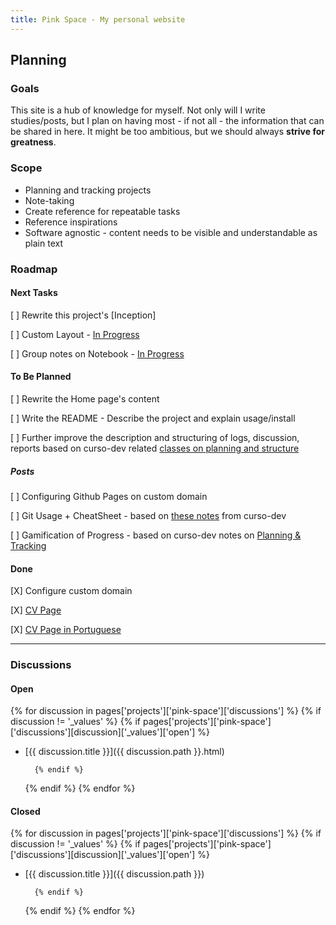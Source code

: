 ```yaml
---
title: Pink Space - My personal website
---
```


[welcome-to-jekyll]: /_posts/2024-09-17-welcome-to-jekyll---by-me.md
[resume]: /resume.html
[curso-dev_day-5-and-6]: /projects/curso-dev/class-notes/day-5-and-6.html
[curso-dev_day-8-and-9]: /projects/curso-dev/class-notes/day-8-and-9.html
[custom-layout_log]: /projects/pink-space/log/2024-11-15-custom-layout.html
[notebook-notes-groups_log]: /projects/pink-space/log/2024-11-15-notebook-notes-groups.html

## Planning

### Goals

This site is a hub of knowledge for myself. Not only will I write studies/posts, but I plan on having most - if not all - the information that can be shared in here. It might be too ambitious, but we should always **strive for greatness**.

### Scope

-   Planning and tracking projects
-   Note-taking
-   Create reference for repeatable tasks
-   Reference inspirations
-   Software agnostic - content needs to be visible and understandable as plain text

### Roadmap

#### Next Tasks

[ ] Rewrite this project's [Inception]

[ ] Custom Layout - [In Progress][custom-layout_log]

[ ] Group notes on Notebook - [In Progress][notebook-notes-groups_log]

#### To Be Planned

[ ] Rewrite the Home page's content

[ ] Write the README - Describe the project and explain usage/install

[ ] Further improve the description and structuring of logs, discussion, reports based on curso-dev related [classes on planning and structure][curso-dev_day-8-and-9]

##### Posts

[ ] Configuring Github Pages on custom domain

[ ] Git Usage + CheatSheet - based on [these notes][curso-dev_day-5-and-6] from curso-dev

[ ] Gamification of Progress - based on curso-dev notes on [Planning & Tracking][curso-dev_day-8-and-9]

#### Done

[X] Configure custom domain

[X] [CV Page][resume]

[X] [CV Page in Portuguese][resume]

---

### Discussions

#### Open

{% for discussion in pages['projects']['pink-space']['discussions'] %}
    {% if discussion != '_values' %}
        {% if pages['projects']['pink-space']['discussions'][discussion]['_values']['open'] %}

- [{{ discussion.title }}]({{ discussion.path }}.html)

        {% endif %}
    {% endif %}
{% endfor %}

#### Closed

{% for discussion in pages['projects']['pink-space']['discussions'] %}
    {% if discussion != '_values' %}
        {% if pages['projects']['pink-space']['discussions'][discussion]['_values']['open'] %}

- [{{ discussion.title }}]({{ discussion.path }})

        {% endif %}
    {% endif %}
{% endfor %}
